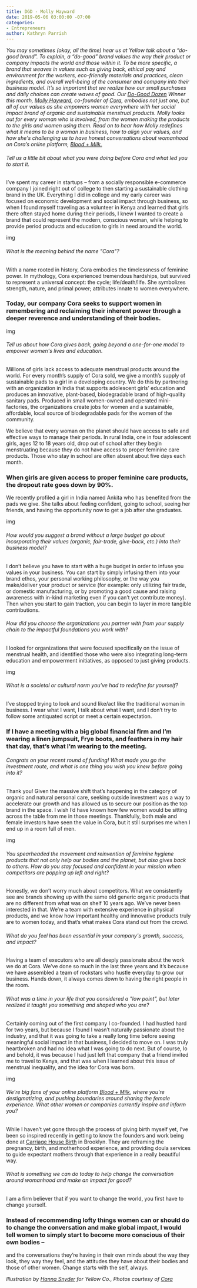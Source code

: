 ```yaml
---
title: DGD - Molly Hayward
date: 2019-05-06 03:00:00 -07:00
categories:
- Entrepreneurs
author: Kathryn Parrish
---
```


_You may sometimes (okay, all the time) hear us at Yellow talk about a “do-good brand”. To explain, a “do-good” brand values the way their product or company impacts the world and those within it. To be more specific, a brand that weaves in values such as giving back, ethical pay and environment for the workers, eco-friendly materials and practices, clean ingredients, and overall well-being of the consumer and company into their business model. It’s so important that we realize how our small purchases and daily choices can create waves of good. Our [Do-Good Dozen](https://yellowcollective.lpages.co/do-good-dozen/) Winner this month, [Molly Hayward](https://www.instagram.com/mollyrosehayward/), co-founder of [Cora](https://cora.life/), embodies not just one, but all of our values as she empowers women everywhere with her social impact brand of organic and sustainable menstrual products. Molly looks out for every woman who is involved, from the women making the products to the girls and women using them. Read on to hear how Molly redefines what it means to be a woman in business, how to align your values, and how she's challenging us to have honest conversations about womanhood on Cora’s online platform, [Blood + Milk.](https://www.bloodandmilk.com/)_

###### Tell us a little bit about what you were doing before Cora and what led you to start it.      

I’ve spent my career in startups – from a socially responsible e-commerce company I joined right out of college to then starting a sustainable clothing brand in the UK. Everything I did in college and my early career was focused on economic development and social impact through business, so when I found myself traveling as a volunteer in Kenya and learned that girls there often stayed home during their periods, I knew I wanted to create a brand that could represent the modern, conscious woman, while helping to provide period products and education to girls in need around the world.

img

###### What is the meaning behind the name "Cora"? 

With a name rooted in history, Cora embodies the timelessness of feminine power. In mythology, Cora experienced tremendous hardships, but survived to represent a universal concept: the cycle; life/death/life. She symbolizes strength, nature, and primal power; attributes innate to women everywhere. 

### Today, our company Cora seeks to support women in remembering and reclaiming their inherent power through a deeper reverence and understanding of their bodies.

img

###### Tell us about how Cora gives back, going beyond a one-for-one model to empower women's lives and education.  

Millions of girls lack access to adequate menstrual products around the world. For every month’s supply of Cora sold, we give a month’s supply of sustainable pads to a girl in a developing country. We do this by partnering with an organization in India that supports adolescent girls’ education and produces an innovative, plant-based, biodegradable brand of high-quality sanitary pads. Produced in small women-owned and operated mini-factories, the organizations create jobs for women and a sustainable, affordable, local source of biodegradable pads for the women of the community.

We believe that every woman on the planet should have access to safe and effective ways to manage their periods. In rural India, one in four adolescent girls, ages 12 to 18 years old, drop out of school after they begin menstruating because they do not have access to proper feminine care products. Those who stay in school are often absent about five days each month. 

### When girls are given access to proper feminine care products, the dropout rate goes down by 90%.

We recently profiled a girl in India named Ankita who has benefited from the pads we give. She talks about feeling confident, going to school, seeing her friends, and having the opportunity now to get a job after she graduates.

img

###### How would you suggest a brand without a large budget go about incorporating their values (organic, fair-trade, give-back, etc.) into their business model? 

I don’t believe you have to start with a huge budget in order to infuse you values in your business. You can start by simply infusing them into your brand ethos, your personal working philosophy, or the way you make/deliver your product or service (for example: only utilizing fair trade, or domestic manufacturing, or by promoting a good cause and raising awareness with in-kind marketing even if you can’t yet contribute money). Then when you start to gain traction, you can begin to layer in more tangible contributions.

###### How did you choose the organizations you partner with from your supply chain to the impactful foundations you work with?

I looked for organizations that were focused specifically on the issue of menstrual health, and identified those who were also integrating long-term education and empowerment initiatives, as opposed to just giving products.

img

###### What is a societal or cultural norm you've had to redefine for yourself?  

I’ve stopped trying to look and sound like/act like the traditional woman in business. I wear what I want, I talk about what I want, and I don’t try to follow some antiquated script or meet a certain expectation. 

### If I have a meeting with a big global financial firm and I’m wearing a linen jumpsuit, Frye boots, and feathers in my hair that day, that’s what I’m wearing to the meeting.

###### Congrats on your recent round of funding! What made you go the investment route, and what is one thing you wish you knew before going into it?

Thank you! Given the massive shift that’s happening in the category of organic and natural personal care, seeking outside investment was a way to accelerate our growth and has allowed us to secure our position as the top brand in the space. I wish I’d have known how few women would be sitting across the table from me in those meetings. Thankfully, both male and female investors have seen the value in Cora, but it still surprises me when I end up in a room full of men. 

img

###### You spearheaded the movement and reinvention of feminine hygiene products that not only help our bodies and the planet, but also gives back to others. How do you stay focused and confident in your mission when competitors are popping up left and right?  

Honestly, we don’t worry much about competitors. What we consistently see are brands showing up with the same old generic organic products that are no different from what was on shelf 10 years ago. We’ve never been interested in that. We’re a team with extensive experience in physical products, and we know how important healthy and innovative products truly are to women today, and that’s what makes Cora stand out from the crowd.

###### What do you feel has been essential in your company's growth, success, and impact? 

Having a team of executors who are all deeply passionate about the work we do at Cora. We’ve done so much in the last three years and it’s because we have assembled a team of rockstars who hustle everyday to grow our business. Hands down, it always comes down to having the right people in the room.  

###### What was a time in your life that you considered a "low point", but later realized it taught you something and shaped who you are? 

Certainly coming out of the first company I co-founded. I had hustled hard for two years, but because I found I wasn’t naturally passionate about the industry, and that it was going to take a really long time before seeing meaningful social impact in that business, I decided to move on. I was truly heartbroken and had no idea what I was going to do next. But of course, lo and behold, it was because I had just left that company that a friend invited me to travel to Kenya, and that was when I learned about this issue of menstrual inequality, and the idea for Cora was born. 

img

###### We're big fans of your online platform [Blood + Milk](https://www.bloodandmilk.com/), where you're destigmatizing, and pushing boundaries around sharing the female experience. What other women or companies currently inspire and inform you?

While I haven’t yet gone through the process of giving birth myself yet, I’ve been so inspired recently in getting to know the founders and work being done at [Carriage House Birth](https://www.carriagehousebirth.com/) in Brooklyn. They are reframing the pregnancy, birth, and motherhood experience, and providing doula services to guide expectant mothers through that experience in a really beautiful way. 

###### What is something we can do today to help change the conversation around womanhood and make an impact for good? 

I am a firm believer that if you want to change the world, you first have to change yourself. 

### Instead of recommending lofty things women can or should do to change the conversation and make global impact, I would tell women to simply start to become more conscious of their own bodies –

and the conversations they’re having in their own minds about the way they look, they way they feel, and the attitudes they have about their bodies and those of other women. Change starts with the self, always.

_Illustration by [Hanna Snyder](http://hancreative.co/) for Yellow Co., Photos courtesy of [Cora](https://cora.life/)_